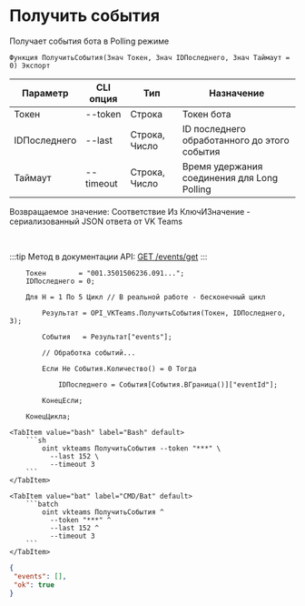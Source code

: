 ﻿---
sidebar_position: 2
---

# Получить события
 Получает события бота в Polling режиме



`Функция ПолучитьСобытия(Знач Токен, Знач IDПоследнего, Знач Таймаут = 0) Экспорт`

  | Параметр | CLI опция | Тип | Назначение |
  |-|-|-|-|
  | Токен | --token | Строка | Токен бота |
  | IDПоследнего | --last | Строка, Число | ID последнего обработанного до этого события |
  | Таймаут | --timeout | Строка, Число | Время удержания соединения для Long Polling |

  
  Возвращаемое значение:   Соответствие Из КлючИЗначение - сериализованный JSON ответа от VK Teams

<br/>

:::tip
Метод в документации API: [GET /events/get](https://teams.vk.com/botapi/#/events/get_events_get)
:::
<br/>


```bsl title="Пример кода"
    Токен        = "001.3501506236.091...";
    IDПоследнего = 0;

    Для Н = 1 По 5 Цикл // В реальной работе - бесконечный цикл

        Результат = OPI_VKTeams.ПолучитьСобытия(Токен, IDПоследнего, 3);

        События   = Результат["events"];

        // Обработка событий...

        Если Не События.Количество() = 0 Тогда

            IDПоследнего = События[События.ВГраница()]["eventId"];

        КонецЕсли;

    КонецЦикла;
```
    

 <Tabs>
  
    <TabItem value="bash" label="Bash" default>
        ```sh
            oint vkteams ПолучитьСобытия --token "***" \
              --last 152 \
              --timeout 3
        ```
    </TabItem>
  
    <TabItem value="bat" label="CMD/Bat" default>
        ```batch
            oint vkteams ПолучитьСобытия ^
              --token "***" ^
              --last 152 ^
              --timeout 3
        ```
    </TabItem>
</Tabs>


```json title="Результат"
{
 "events": [],
 "ok": true
}
```
